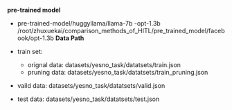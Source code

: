 **pre-trained model**

- pre-trained-model/huggyllama/llama-7b
-opt-1.3b /root/zhuxuekai/comparison_methods_of_HITL/pre_trained_model/facebook/opt-1.3b
**Data Path**

- train set:
  - orignal data: datasets/yesno_task/datatsets/train.json
  - pruning data: datasets/yesno_task/datatsets/train_pruning.json
- vaild data: datasets/yesno_task/datatsets/valid.json
- test data: datasets/yesno_task/datatsets/test.json
